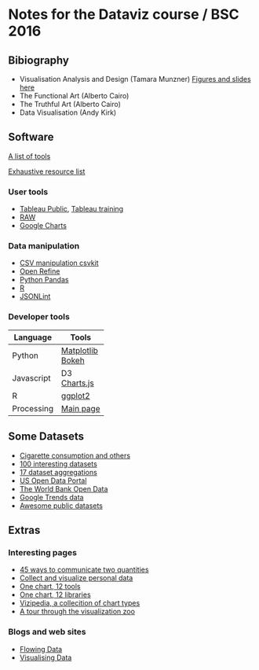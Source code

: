 # Notes for the Dataviz course / BSC 2016

## Bibiography
* Visualisation Analysis and Design (Tamara Munzner) [Figures and slides here](https://www.cs.ubc.ca/~tmm/vadbook/)
* The Functional Art (Alberto Cairo)
* The Truthful Art (Alberto Cairo)
* Data Visualisation (Andy Kirk)

## Software
[A list of tools](http://selection.datavisualization.ch/)

[Exhaustive resource list](http://www.visualisingdata.com/resources/)

### User tools
* [Tableau Public](https://public.tableau.com/s/), [Tableau training](http://www.tableau.com/es-es/learn/training)
* [RAW](http://raw.densitydesign.org/)
* [Google Charts](https://developers.google.com/chart/)

### Data manipulation
* [CSV manipulation csvkit](https://csvkit.readthedocs.io/en/0.9.1/)
* [Open Refine](http://openrefine.org/)
* [Python Pandas]()
* [R]()
* [JSONLint]()

### Developer tools
|Language | Tools |
|--- | --- | 
|Python | [Matplotlib]()<br/> [Bokeh](http://bokeh.pydata.org/en/latest/) |
|Javascript | D3<br/>[Charts.js](http://www.chartjs.org/)|
| R | [ggplot2]() |
| Processing | [Main page](https://processing.org/) |

## Some Datasets
* [Cigarette consumption and others](http://koaning.io/fun-datasets.html)
* [100 interesting datasets](http://rs.io/100-interesting-data-sets-for-statistics/)
* [17 dataset aggregations](https://www.dataquest.io/blog/free-datasets-for-projects/)
* [US Open Data Portal](https://www.data.gov/)
* [The World Bank Open Data](http://data.worldbank.org/)
* [Google Trends data](http://googletrends.github.io/data/)
* [Awesome public datasets](https://github.com/caesar0301/awesome-public-datasets)

## Extras
### Interesting pages
* [45 ways to communicate two quantities](http://www.scribblelive.com/blog/2012/07/27/45-ways-to-communicate-two-quantities/)
* [Collect and visualize personal data](https://bothan.io/)
* [One chart, 12 tools](http://lisacharlotterost.github.io/2016/05/17/one-chart-tools/)
* [One chart, 12 libraries](http://lisacharlotterost.github.io/2016/05/17/one-chart-code/)
* [Vizipedia, a collecition of chart types](http://www.vizipedia.com/)
* [A tour through the visualization zoo](https://homes.cs.washington.edu/~jheer/files/zoo/)

### Blogs and web sites
* [Flowing Data](http://flowingdata.com/)
* [Visualising Data](http://www.visualisingdata.com/)
